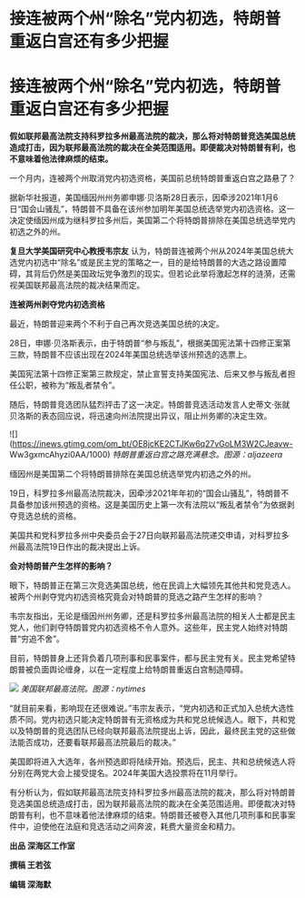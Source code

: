 # 接连被两个州“除名”党内初选，特朗普重返白宫还有多少把握

# 接连被两个州“除名”党内初选，特朗普重返白宫还有多少把握

**假如联邦最高法院支持科罗拉多州最高法院的裁决，那么将对特朗普竞选美国总统造成打击，因为联邦最高法院的裁决在全美范围适用。即便裁决对特朗普有利，也不意味着他法律麻烦的结束。**

一个月内，连被两个州取消党内初选资格，美国前总统特朗普重返白宫之路悬了？

据新华社报道，美国缅因州州务卿申娜·贝洛斯28日表示，因牵涉2021年1月6日“国会山骚乱”，特朗普不具备在该州参加明年美国总统选举党内初选资格。这一决定使缅因州成为继科罗拉多州后，美国第二个将特朗普排除在美国总统选举党内初选之外的州。

**复旦大学美国研究中心教授韦宗友**
认为，特朗普连被两个州从2024年美国总统大选党内初选中“除名”或是民主党的策略之一，目的是给特朗普的大选之路设置障碍，其背后仍然是美国政坛党争激烈的现实。但若论此举将激起怎样的涟漪，还需视美国联邦最高法院的裁决结果而定。

**连被两州剥夺党内初选资格**

最近，特朗普迎来两个不利于自己再次竞选美国总统的决定。

28日，申娜·贝洛斯表示，由于特朗普“参与叛乱”，根据美国宪法第十四修正案第三款，特朗普不应该出现在2024年美国总统选举该州预选的选票上。

美国宪法第十四修正案第三款规定，禁止宣誓支持美国宪法、后来又参与叛乱者担任公职，被称为“叛乱者禁令”。

随后，特朗普竞选团队猛烈抨击了这一决定。特朗普竞选活动发言人史蒂文·张就贝洛斯的表态回应说，将迅速向州法院提出异议，阻止州务卿的决定生效。

![](https://inews.gtimg.com/om_bt/OE8jcKE2CTJKw6q27vGoLM3W2CJeavw-
Ww3gxmcAhyzi0AA/1000) _特朗普重返白宫之路充满悬念。图源：aljazeera_

缅因州是美国第二个将特朗普排除在美国总统选举党内初选之外的州。

19日，科罗拉多州最高法院裁决，因牵涉2021年年初的“国会山骚乱”，特朗普不具备参加该州预选的资格。这是美国历史上第一次有法院以“叛乱者禁令”为依据剥夺竞选总统的资格。

美国共和党科罗拉多州中央委员会于27日向联邦最高法院递交申请，对科罗拉多州最高法院19日作出的裁决提出上诉。

**会对特朗普产生怎样的影响？**

眼下，特朗普正在第三次竞选美国总统，他在民调上大幅领先其他共和党竞选人。被两个州剥夺党内初选资格究竟会对特朗普的竞选之路产生怎样的影响？

韦宗友指出，无论是缅因州州务卿，还是科罗拉多州最高法院的相关人士都是民主党人，他们剥夺特朗普党内初选资格不令人意外。这些年，民主党人始终对特朗普“穷追不舍”。

目前，特朗普身上还背负着几项刑事和民事案件，都与民主党有关。民主党希望特朗普被负面舆论缠身，以在一定程度上给特朗普重返白宫制造障碍。

![](https://inews.gtimg.com/om_bt/OJFcyWDL7-7i-T5RreJDfCZ3v7_K3gJzwKUdEPHrOjY8kAA/1000)
_美国联邦最高法院。图源：nytimes_

“就目前来看，影响现在还很难说。”韦宗友表示，“党内初选和正式加入总统大选性质不同。党内初选只能决定特朗普有无资格成为共和党总统候选人。眼下，共和党以及特朗普的竞选团队已经向联邦最高法院提出上诉，因此，最终民主党的这些做法能否成功，还要看联邦最高法院最后的裁决。”

美国即将进入大选年，各州预选即将陆续开始。预选后，民主、共和总统候选人将分别在两党大会上接受提名。2024年美国大选投票将在11月举行。

有分析认为，假如联邦最高法院支持科罗拉多州最高法院的裁决，那么将对特朗普竞选美国总统造成打击，因为联邦最高法院的裁决在全美范围适用。即便裁决对特朗普有利，也不意味着他法律麻烦的结束。特朗普还被卷入其他几项刑事和民事案件中，迫使他在法庭和竞选活动之间奔波，耗费大量资金和精力。

**出品 深海区工作室**

**撰稿 王若弦**

**编辑 深海默**

